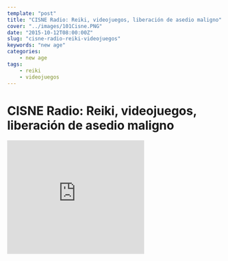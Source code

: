 ```yaml
---
template: "post"
title: "CISNE Radio: Reiki, videojuegos, liberación de asedio maligno"
cover: "../images/101Cisne.PNG"
date: "2015-10-12T08:00:00Z"
slug: "cisne-radio-reiki-videojuegos"
keywords: "new age"
categories: 
    - new age
tags: 
    - reiki
    - videojuegos
---
```


# CISNE Radio: Reiki, videojuegos, liberación de asedio maligno



<iframe width="320" height="266" src="https://www.youtube.com/embed/Brmph6RN0EA" title="YouTube video player" frameborder="0" allow="accelerometer; autoplay; clipboard-write; encrypted-media; gyroscope; picture-in-picture" allowfullscreen></iframe>
